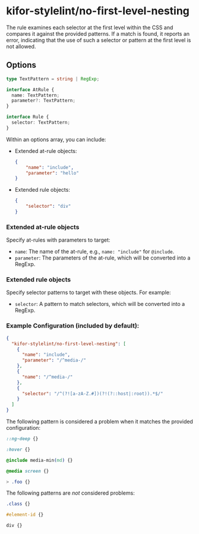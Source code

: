 # kifor-stylelint/no-first-level-nesting

The rule examines each selector at the first level within the CSS and compares it against the provided patterns. If a match is found, it reports an error, indicating that the use of such a selector or pattern at the first level is not allowed.

## Options

```ts
type TextPattern = string | RegExp;

interface AtRule {
  name: TextPattern;
  parameter?: TextPattern;
}

interface Rule {
  selector: TextPattern;
}
```

Within an options array, you can include:

- Extended at-rule objects:
	```json
	{
		"name": "include",
		"parameter": "hello"
	}
	```

- Extended rule objects:
	```json
	{
		"selector": "div"
	}
	```

### Extended at-rule objects

Specify at-rules with parameters to target:

- `name`: The name of the at-rule, e.g., `name: "include"` for `@include`.
- `parameter`: The parameters of the at-rule, which will be converted into a RegExp.

### Extended rule objects

Specify selector patterns to target with these objects. For example:

- `selector`: A pattern to match selectors, which will be converted into a RegExp.

### Example Configuration (included by default):

```json
{
  "kifor-stylelint/no-first-level-nesting": [
    {
      "name": "include",
      "parameter": "/^media-/"
    },
    {
      "name": "/^media-/"
    },
    {
      "selector": "/^(?![a-zA-Z.#])(?!(?::host|:root)).*$/"
    }
  ]
}
```

The following pattern is considered a problem when it matches the provided configuration:

<!-- prettier-ignore -->
```css
::ng-deep {}
```

<!-- prettier-ignore -->
```css
:hover {}
```

<!-- prettier-ignore -->
```css
@include media-min(md) {}
```

<!-- prettier-ignore -->
```css
@media screen {}
```

<!-- prettier-ignore -->
```css
> .foo {}
```

The following patterns are _not_ considered problems:

<!-- prettier-ignore -->
```css
.class {}
```

<!-- prettier-ignore -->
```css
#element-id {}
```

<!-- prettier-ignore -->
```css
div {}
```
